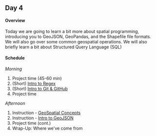 ## Day 4
#### Overview
Today we are going to learn a bit more about spatial programming, introducing you to GeoJSON, GeoPandas, and the Shapefile file formats. We will also go over some common geospatial operations. We will also briefly learn a bit about Structured Query Language (SQL)

#### Schedule
_Morning_
1. Project time (45-60 min)
2. (Short) [Intro to Regex](https://medium.com/factory-mind/regex-tutorial-a-simple-cheatsheet-by-examples-649dc1c3f285)
3. (Short) [Intro to Git & GitHub](https://www.slideshare.net/HubSpot/git-101-git-and-github-for-beginners)
4. Project time

_Afternoon_
1. Instruction - [GeoSpatial Concepts](https://www.slideshare.net/dersteppenwolf/using-python-to-analyze-spatial-data)
2. Instruction - [Intro to GeoJSON](https://macwright.org/2015/03/23/geojson-second-bite.html)
3. Project time (cont.)
4. Wrap-Up: Where we've come from
